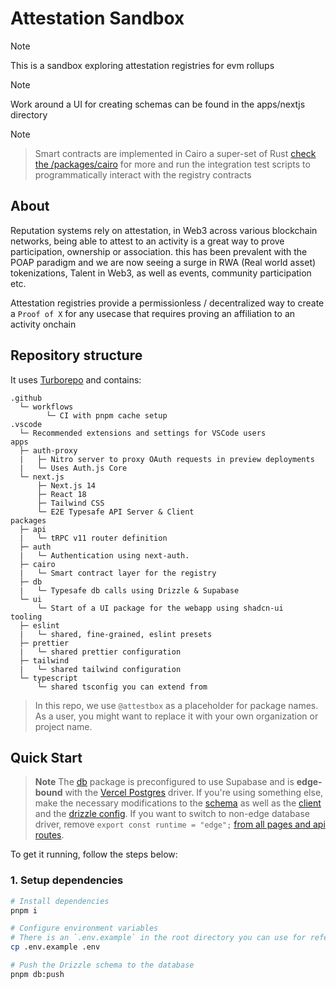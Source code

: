 # Attestation Sandbox
> [!NOTE]
>
> This is a sandbox exploring attestation registries for evm rollups

> [!NOTE]
>
> Work around a UI for creating schemas can be found in the apps/nextjs directory

> [!NOTE]
>
> > Smart contracts are implemented in Cairo a super-set of Rust [check the /packages/cairo](./packages/cairo/) for more and run the integration test scripts to programmatically interact with the registry contracts


## About

Reputation systems rely on attestation, in Web3 across various blockchain networks, being able to attest to an activity is a great way to prove participation, ownership or association. this has been prevalent with the POAP paradigm and we are now seeing a surge in RWA (Real world asset) tokenizations, Talent in Web3, as well as events, community participation etc. 

Attestation registries provide a permissionless / decentralized way to create a `Proof of X` for any usecase that requires proving an affiliation to an activity onchain


## Repository structure

It uses [Turborepo](https://turborepo.org) and contains:

```text
.github
  └─ workflows
        └─ CI with pnpm cache setup
.vscode
  └─ Recommended extensions and settings for VSCode users
apps
  ├─ auth-proxy
  |   ├─ Nitro server to proxy OAuth requests in preview deployments
  |   └─ Uses Auth.js Core
  └─ next.js
      ├─ Next.js 14
      ├─ React 18
      ├─ Tailwind CSS
      └─ E2E Typesafe API Server & Client
packages
  ├─ api
  |   └─ tRPC v11 router definition
  ├─ auth
  |   └─ Authentication using next-auth.
  ├─ cairo
  |   └─ Smart contract layer for the registry
  ├─ db
  |   └─ Typesafe db calls using Drizzle & Supabase
  └─ ui
      └─ Start of a UI package for the webapp using shadcn-ui
tooling
  ├─ eslint
  |   └─ shared, fine-grained, eslint presets
  ├─ prettier
  |   └─ shared prettier configuration
  ├─ tailwind
  |   └─ shared tailwind configuration
  └─ typescript
      └─ shared tsconfig you can extend from
```

> In this repo, we use `@attestbox` as a placeholder for package names. As a user, you might want to replace it with your own organization or project name.

## Quick Start

> **Note**
> The [db](./packages/db) package is preconfigured to use Supabase and is **edge-bound** with the [Vercel Postgres](https://github.com/vercel/storage/tree/main/packages/postgres) driver. If you're using something else, make the necessary modifications to the [schema](./packages/db/src/schema) as well as the [client](./packages/db/src/index.ts) and the [drizzle config](./packages/db/drizzle.config.ts). If you want to switch to non-edge database driver, remove `export const runtime = "edge";` [from all pages and api routes](https://github.com/t3-oss/create-t3-turbo/issues/634#issuecomment-1730240214).

To get it running, follow the steps below:

### 1. Setup dependencies

```bash
# Install dependencies
pnpm i

# Configure environment variables
# There is an `.env.example` in the root directory you can use for reference
cp .env.example .env

# Push the Drizzle schema to the database
pnpm db:push
```
